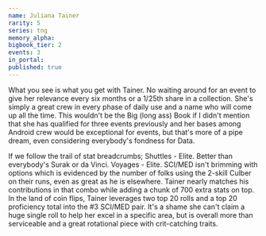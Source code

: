 ```yaml
---
name: Juliana Tainer
rarity: 5
series: tng
memory_alpha:
bigbook_tier: 2
events: 3
in_portal:
published: true
---
```


What you see is what you get with Tainer. No waiting around for an event to give her relevance every six months or a 1/25th share in a collection. She's simply a great crew in every phase of daily use and a name who will come up all the time. This wouldn't be the Big (long ass) Book if I didn't mention that she has qualified for three events previously and her bases among Android crew would be exceptional for events, but that's more of a pipe dream, even considering everybody's fondness for Data.

If we follow the trail of stat breadcrumbs; Shuttles - Elite. Better than everybody's Surak or da Vinci. Voyages - Elite. SCI/MED isn't brimming with options which is evidenced by the number of folks using the 2-skill Culber on their runs, even as great as he is elsewhere. Tainer nearly matches his contributions in that combo while adding a chunk of 700 extra stats on top. In the land of coin flips, Tainer leverages two top 20 rolls and a top 20 proficiency total into the #3 SCI/MED pair. It's a shame she can't claim a huge single roll to help her excel in a specific area, but is overall more than serviceable and a great rotational piece with crit-catching traits. 
